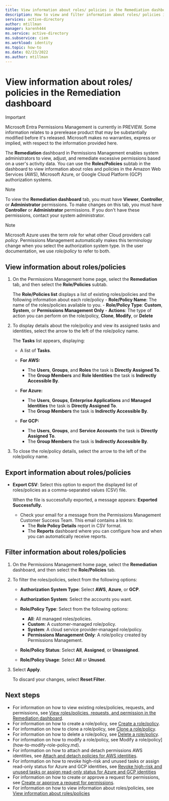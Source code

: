 ```yaml
---
title: View information about roles/ policies in the Remediation dashboard in Permissions Management
description: How to view and filter information about roles/ policies in the Remediation dashboard in Permissions Management.
services: active-directory
author: mtillman
manager: karenh444
ms.service: active-directory
ms.subservice: ciem
ms.workload: identity
ms.topic: how-to
ms.date: 02/23/2022
ms.author: mtillman
---
```


# View information about roles/ policies in the Remediation dashboard

> [!IMPORTANT]
> Microsoft Entra Permissions Management is currently in PREVIEW.
> Some information relates to a prerelease product that may be substantially modified before it's released. Microsoft makes no warranties, express or implied, with respect to the information provided here.

The **Remediation** dashboard in Permissions Management enables system administrators to view, adjust, and remediate excessive permissions based on a user's activity data. You can use the **Roles/Policies** subtab in the dashboard to view information about roles and policies in the Amazon Web Services (AWS), Microsoft Azure, or Google Cloud Platform (GCP) authorization systems.

> [!NOTE]
> To view the **Remediation dashboard** tab, you must have **Viewer**, **Controller**, or **Administrator** permissions. To make changes on this tab, you must have **Controller** or **Administrator** permissions. If you don't have these permissions, contact your system administrator.

> [!NOTE]
> Microsoft Azure uses the term *role* for what other Cloud providers call *policy*. Permissions Management automatically makes this terminology change when you select the authorization system type. In the user documentation, we use *role/policy* to refer to both.


## View information about roles/policies

1. On the Permissions Management home page, select the **Remediation** tab, and then select the **Role/Policies** subtab.

    The **Role/Policies list** displays a list of existing roles/policies and the following information about each role/policy
        - **Role/Policy Name**: The name of the roles/policies available to you.
        - **Role/Policy Type**: **Custom**, **System**, or **Permissions Management Only**
        - **Actions**: The type of action you can perform on the role/policy, **Clone**, **Modify**, or **Delete**


1. To display details about the role/policy and view its assigned tasks and identities, select the arrow to the left of the role/policy name.

    The **Tasks** list appears, displaying:
    - A list of **Tasks**.
    - **For AWS:**
        - The **Users**, **Groups**, and **Roles** the task is **Directly Assigned To**.
        - The **Group Members** and **Role Identities** the task is **Indirectly Accessible By**.

    - **For Azure:**
        - The **Users**, **Groups**, **Enterprise Applications** and **Managed Identities** the task is **Directly Assigned To**.
        - The **Group Members** the task is **Indirectly Accessible By**.

    - **For GCP:**
        - The **Users**, **Groups**, and **Service Accounts** the task is **Directly Assigned To**.
        - The **Group Members** the task is **Indirectly Accessible By**.

1. To close the role/policy details, select the arrow to the left of the role/policy name.

## Export information about roles/policies

- **Export CSV**: Select this option to export the displayed list of roles/policies as a comma-separated values (CSV) file.

    When the file is successfully exported, a message appears: **Exported Successfully.**

    - Check your email for a message from the Permissions Management Customer Success Team. This email contains a link to:
        - The **Role Policy Details** report in CSV format.
        - The **Reports** dashboard where you can configure how and when you can automatically receive reports.




## Filter information about roles/policies

1. On the Permissions Management home page, select the **Remediation** dashboard, and then select the **Role/Policies** tab.
1. To filter the roles/policies, select from the following options:

    - **Authorization System Type**: Select **AWS**, **Azure**, or **GCP**.
    - **Authorization System**: Select the accounts you want.
    - **Role/Policy Type**: Select from the following options:

         - **All**: All managed roles/policies.
         - **Custom**: A customer-managed role/policy.
         - **System**: A cloud service provider-managed role/policy.
         - **Permissions Management Only**: A role/policy created by Permissions Management.

    - **Role/Policy Status**: Select **All**, **Assigned**, or **Unassigned**.
    - **Role/Policy Usage**: Select **All** or **Unused**.
1. Select **Apply**.

    To discard your changes, select **Reset Filter**.


## Next steps

- For information on how to view existing roles/policies, requests, and permissions, see [View roles/policies, requests, and permission in the Remediation dashboard](ui-remediation.md).
- For information on how to create a role/policy, see [Create a role/policy](how-to-create-role-policy.md).
- For information on how to clone a role/policy, see [Clone a role/policy](how-to-clone-role-policy.md).
- For information on how to delete a role/policy, see [Delete a role/policy](how-to-delete-role-policy.md).
- For information on how to modify a role/policy, see Modify a role/policy](how-to-modify-role-policy.md).
- For information on how to attach and detach permissions AWS identities, see [Attach and detach policies for AWS identities](how-to-attach-detach-permissions.md).
- For information on how to revoke high-risk and unused tasks or assign read-only status for Azure and GCP identities, see [Revoke high-risk and unused tasks or assign read-only status for Azure and GCP identities](how-to-revoke-task-readonly-status.md)
- For information on how to create or approve a request for permissions, see [Create or approve a request for permissions](how-to-create-approve-privilege-request.md).
- For information on how to view information about roles/policies, see [View information about roles/policies](how-to-view-role-policy.md)

